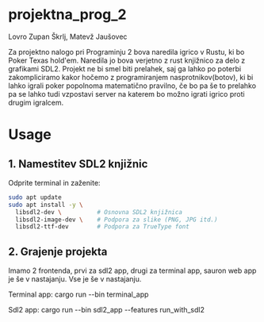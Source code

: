 # projektna_prog_2
Lovro Zupan Škrlj, Matevž Jaušovec

Za projektno nalogo pri Programinju 2 bova naredila igrico v Rustu, ki bo Poker Texas hold'em. 
Naredila jo bova verjetno z rust knjižnico za delo z grafikami SDL2. Projekt ne bi smel biti prelahek, saj ga lahko
po poterbi zakompliciramo kakor hočemo z programiranjem nasprotnikov(botov), ki bi lahko igrali poker popolnoma
matematično pravilno, če bo pa še to prelahko pa se lahko tudi
vzpostavi server na katerem bo možno igrati igrico proti drugim igralcem.

# Usage
## 1. Namestitev SDL2 knjižnic
Odprite terminal in zaženite:
```bash
sudo apt update
sudo apt install -y \
  libsdl2-dev \          # Osnovna SDL2 knjižnica
  libsdl2-image-dev \    # Podpora za slike (PNG, JPG itd.)
  libsdl2-ttf-dev        # Podpora za TrueType font
```

## 2. Grajenje projekta
Imamo 2 frontenda, prvi za sdl2 app, drugi za terminal app, sauron web app je še v nastajanju. Vse je še v nastajanju.

Terminal app:
cargo run --bin terminal_app

Sdl2 app:
cargo run --bin sdl2_app --features run_with_sdl2